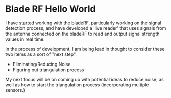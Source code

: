 # Blade RF Hello World

I have started working with the bladeRF, particularly working on the signal detection process, and have developed a 'live reader' that uses signals from the antenna connected on the bladeRF to read and output signal strength values in real time.

In the process of development, I am being lead in thought to consider these two items as a sort of "next step".
- Eliminating/Reducing Noise
- Figuring out triangulation process

My next focus will be on coming up with potential ideas to reduce noise, as well as how to start the triangulation process (incorporating multiple sensors.)
